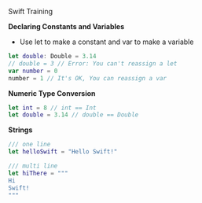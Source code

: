Swift Training

**Declaring Constants and Variables**
 - Use let to make a constant and var to make a variable
```swift
let double: Double = 3.14
// double = 3 // Error: You can't reassign a let
var number = 0
number = 1 // It's OK, You can reassign a var
```

**Numeric Type Conversion**
```swift
let int = 8 // int == Int
let double = 3.14 // double == Double
```
**Strings**
```swift
/// one line
let helloSwift = "Hello Swift!"
```
``` swift
/// multi line
let hiThere = """
Hi
Swift!
"""

